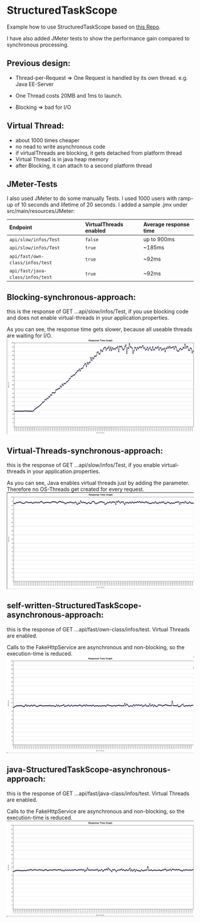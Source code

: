 # StructuredTaskScope
Example how to use StructuredTaskScope
based on [this Repo](https://github.com/typed-rocks/structured-taskscopes/tree/main).

I have also added JMeter tests to show the performance gain compared to synchronous processing.


## Previous design: 
- Thread-per-Request => One Request is handled by its own thread. e.g. Java EE-Server

- One Thread costs 20MB and 1ms to launch. 

- Blocking => bad for I/O

## Virtual Thread: 
- about 1000 times cheaper
- no nead to write asynchronous code
- if virtualThreads are blocking, it gets detached from platform thread 
- Virtual Thread is in java heap memory
- after Blocking, it can attach to a second platform thread


## JMeter-Tests
I also used JMeter to do some manually Tests. I used 1000 users with ramp-up of 10 seconds and lifetime of 20 seconds.
I added a sample .jmx under src/main/resources/JMeter:
 
| Endpoint | VirtualThreads enabled | Average response time |
| :-------- | :------- | :------------------------- |
| `api/slow/infos/Test` | `false` |up to 900ms |
| `api/slow/infos/Test` | `true` | ~185ms |
| `api/fast/own-class/infos/test` | `true` | ~92ms | 
| `api/fast/java-class/infos/test` | `true` | ~92ms |

 
## Blocking-synchronous-approach:  
this is the response of GET ...api/slow/infos/Test, if you use blocking code and does not enable virtual-threads in your application.properties. 

As you can see, the response time gets slower, because all useable threads are waiting for I/O. 
![plot](./src/main/resources/JMeter/Blocking_Synchronous.jpg)



## Virtual-Threads-synchronous-approach:
this is the response of GET ...api/slow/infos/Test, if you enable virtual-threads in your application.properties. 

As you can see, Java enables virtual threads just by adding the parameter. Therefore no OS-Threads get created for every request. 
![plot](./src/main/resources/JMeter/VirtualThread_Synchronous.jpg)



## self-written-StructuredTaskScope-asynchronous-approach:
this is the response of GET ...api/fast/own-class/infos/test. Virtual Threads are enabled.

Calls to the FakeHttpService are asynchronous and non-blocking, so the execution-time is reduced. 
![plot](./src/main/resources/JMeter/Self-Written-StrucuturedTaskScope.jpg)



## java-StructuredTaskScope-asynchronous-approach:
this is the response of GET ...api/fast/java-class/infos/test. Virtual Threads are enabled.

Calls to the FakeHttpService are asynchronous and non-blocking, so the execution-time is reduced. 
![plot](./src/main/resources/JMeter/Java-StrucuturedTaskScope.jpg)
